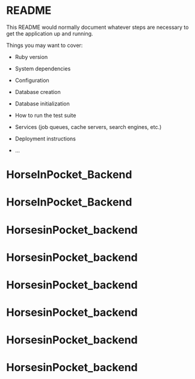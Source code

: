 # README

This README would normally document whatever steps are necessary to get the
application up and running.

Things you may want to cover:

* Ruby version

* System dependencies

* Configuration

* Database creation

* Database initialization

* How to run the test suite

* Services (job queues, cache servers, search engines, etc.)

* Deployment instructions

* ...
# HorseInPocket_Backend
# HorseInPocket_Backend
# HorsesinPocket_backend
# HorsesinPocket_backend
# HorsesinPocket_backend
# HorsesinPocket_backend
# HorsesinPocket_backend
# HorsesinPocket_backend
